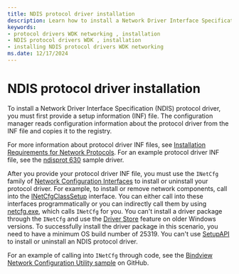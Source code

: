 ```yaml
---
title: NDIS protocol driver installation
description: Learn how to install a Network Driver Interface Specification (NDIS) protocol driver.
keywords:
- protocol drivers WDK networking , installation
- NDIS protocol drivers WDK , installation
- installing NDIS protocol drivers WDK networking
ms.date: 12/17/2024
---
```


# NDIS protocol driver installation

To install a Network Driver Interface Specification (NDIS) protocol driver, you must first provide a setup information (INF) file. The configuration manager reads configuration information about the protocol driver from the INF file and copies it to the registry.

For more information about protocol driver INF files, see [Installation Requirements for Network Protocols](installation-requirements-for-network-protocols.md). For an example protocol driver INF file, see the [ndisprot 630](https://github.com/microsoft/Windows-driver-samples/tree/95037b3f77f3a745f7682f991ac80e81f91f5362/network/ndis/ndisprot/6x/sys/630) sample driver.

After you provide your protocol driver INF file, you must use the `INetCfg` family of [Network Configuration Interfaces](/previous-versions/windows/hardware/network/ff559080(v=vs.85)) to install or uninstall your protocol driver. For example, to install or remove network components, call into the [INetCfgClassSetup](/previous-versions/windows/hardware/network/ff547709(v=vs.85)) interface. You can either call into these interfaces programmatically or you can indirectly call them by using [netcfg.exe](/windows-server/administration/windows-commands/netcfg), which calls `INetCfg` for you. You can't install a driver package through the `INetCfg` and use the [Driver Store](../develop/run-from-driver-store.md) feature on older Windows versions. To successfully install the driver package in this scenario, you need to have a minimum OS build number of 25319. You can't use [SetupAPI](../install/setupapi.md) to install or uninstall an NDIS protocol driver.

For an example of calling into `INetCfg` through code, see the [Bindview Network Configuration Utility sample](https://github.com/microsoft/Windows-driver-samples/tree/95037b3f77f3a745f7682f991ac80e81f91f5362/network/config/bindview) on GitHub.
